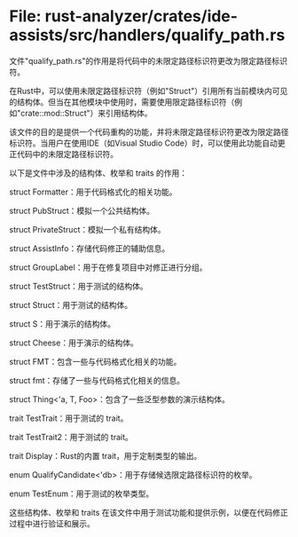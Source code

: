 # File: rust-analyzer/crates/ide-assists/src/handlers/qualify_path.rs

文件"qualify_path.rs"的作用是将代码中的未限定路径标识符更改为限定路径标识符。

在Rust中，可以使用未限定路径标识符（例如"Struct"）引用所有当前模块内可见的结构体。但当在其他模块中使用时，需要使用限定路径标识符（例如"crate::mod::Struct"）来引用结构体。

该文件的目的是提供一个代码重构的功能，并将未限定路径标识符更改为限定路径标识符。当用户在使用IDE（如Visual Studio Code）时，可以使用此功能自动更正代码中的未限定路径标识符。

以下是文件中涉及的结构体、枚举和 traits 的作用：

struct Formatter：用于代码格式化的相关功能。

struct PubStruct：模拟一个公共结构体。

struct PrivateStruct：模拟一个私有结构体。

struct AssistInfo：存储代码修正的辅助信息。

struct GroupLabel：用于在修复项目中对修正进行分组。

struct TestStruct：用于测试的结构体。

struct Struct：用于测试的结构体。

struct S：用于演示的结构体。

struct Cheese：用于演示的结构体。

struct FMT：包含一些与代码格式化相关的功能。

struct fmt：存储了一些与代码格式化相关的信息。

struct Thing<'a, T, Foo>：包含了一些泛型参数的演示结构体。

trait TestTrait：用于测试的 trait。

trait TestTrait2：用于测试的 trait。

trait Display：Rust的内置 trait，用于定制类型的输出。

enum QualifyCandidate<'db>：用于存储候选限定路径标识符的枚举。

enum TestEnum：用于测试的枚举类型。

这些结构体、枚举和 traits 在该文件中用于测试功能和提供示例，以便在代码修正过程中进行验证和展示。

